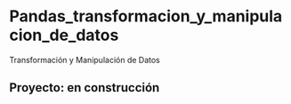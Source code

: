 # Pandas_transformacion_y_manipulacion_de_datos
Transformación y Manipulación de Datos

## Proyecto: en construcción 
